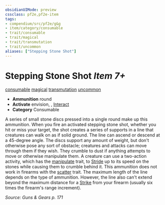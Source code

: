 ```yaml
---
obsidianUIMode: preview
cssclass: pf2e,pf2e-item
tags:
- compendium/src/pf2e/g&g
- item/category/consumable
- trait/consumable
- trait/magical
- trait/transmutation
- trait/uncommon
aliases: ["Stepping Stone Shot"]
---
```

# Stepping Stone Shot *Item 7+*  
[consumable](rules/traits/consumable.md "Consumable Item Trait")  [magical](rules/traits/magical.md "Magical Item Trait")  [transmutation](rules/traits/transmutation.md "Transmutation School Trait")  [uncommon](rules/traits/uncommon.md "Uncommon Rarity Trait")  

- **Ammunition** round
- **Activate** envision, , [Interact](rules/actions/interact.md)
- **Category** Consumable

A series of small stone discs pressed into a single round make up this ammunition. When you fire an activated stepping stone shot, whether you hit or miss your target, the shot creates a series of supports in a line that creatures can walk on as if solid ground. The line can ascend or descend at a 45-degree angle. The discs support any amount of weight, but don't otherwise pose any sort of obstacle; creatures and attacks can move through them if they wish. They crumble to dust if anything attempts to move or otherwise manipulate them. A creature can use a two-action activity, which has the [manipulate](rules/traits/manipulate.md "Manipulate General Trait") trait, to [Stride](rules/actions/stride.md) up to its speed on the stones while causing them to crumble behind it. This ammunition does not work in firearms with the [scatter](rules/traits/scatter-g-g.md "Scatter Weapon Trait") trait. The maximum length of the line depends on the type of ammunition. However, the line also can't extend beyond the maximum distance for a [Strike](rules/actions/strike.md) from your firearm (usually six times the firearm's range increment).

*Source: Guns & Gears p. 171*